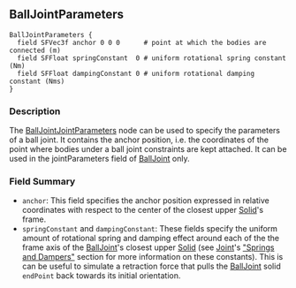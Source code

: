 ## BallJointParameters

```
BallJointParameters {
  field SFVec3f anchor 0 0 0      # point at which the bodies are connected (m)
  field SFFloat springConstant  0 # uniform rotational spring constant (Nm)
  field SFFloat dampingConstant 0 # uniform rotational damping constant (Nms)
}
```

### Description

The
[BallJointJointParameters](reference/balljointparameters.md#balljointparameters)
node can be used to specify the parameters of a ball joint. It contains the
anchor position, i.e. the coordinates of the point where bodies under a ball
joint constraints are kept attached. It can be used in the jointParameters field
of [BallJoint](reference/balljoint.md#balljoint) only.

### Field Summary

- `anchor`: This field specifies the anchor position expressed in relative
coordinates with respect to the center of the closest upper
[Solid](reference/solid.md#solid)'s frame.
- `springConstant` and `dampingConstant`: These fields specify the uniform amount
of rotational spring and damping effect around each of the the frame axis of the
[BallJoint](reference/balljoint.md#balljoint)'s closest upper
[Solid](reference/solid.md#solid) (see [Joint](reference/joint.md#joint)'s
["Springs and Dampers"](reference/jointparameters.md#springs-and-dampers)
section for more information on these constants). This is can be useful to
simulate a retraction force that pulls the
[BallJoint](reference/balljoint.md#balljoint) solid `endPoint` back towards its
initial orientation.

